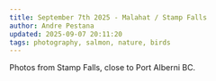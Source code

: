 ```yaml
---
title: September 7th 2025 - Malahat / Stamp Falls
author: Andre Pestana
updated: 2025-09-07 20:11:20
tags: photography, salmon, nature, birds
---
```


<!-- excerpt -->

Photos from Stamp Falls, close to Port Alberni BC.

<!-- excerpt -->

<FolderGallery dir="/sections/photography/posts/2025-09-07" sort="name-asc" />
